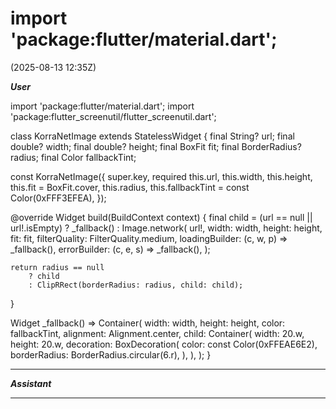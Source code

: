 <!-- Generated by SpecStory -->

# import 'package:flutter/material.dart'; (2025-08-13 12:35Z)

_**User**_

import 'package:flutter/material.dart';
import 'package:flutter_screenutil/flutter_screenutil.dart';

class KorraNetImage extends StatelessWidget {
  final String? url;
  final double? width;
  final double? height;
  final BoxFit fit;
  final BorderRadius? radius;
  final Color fallbackTint;

  const KorraNetImage({
    super.key,
    required this.url,
    this.width,
    this.height,
    this.fit = BoxFit.cover,
    this.radius,
    this.fallbackTint = const Color(0xFFF3EFEA),
  });

  @override
  Widget build(BuildContext context) {
    final child = (url == null || url!.isEmpty)
        ? _fallback()
        : Image.network(
            url!,
            width: width,
            height: height,
            fit: fit,
            filterQuality: FilterQuality.medium,
            loadingBuilder: (c, w, p) => _fallback(),
            errorBuilder: (c, e, s) => _fallback(),
          );

    return radius == null
        ? child
        : ClipRRect(borderRadius: radius, child: child);
  }

  Widget _fallback() => Container(
        width: width, height: height,
        color: fallbackTint,
        alignment: Alignment.center,
        child: Container(
          width: 20.w, height: 20.w,
          decoration: BoxDecoration(
            color: const Color(0xFFEAE6E2),
            borderRadius: BorderRadius.circular(6.r),
          ),
        ),
      );
}


---

_**Assistant**_



---


